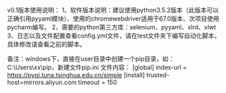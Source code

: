 v0.1版本使用说明：
1、软件版本说明：建议使用python3.5.2版本（此版本可以正确引用pyyaml模块）、使用的chromewebdriver适用于67.0版本、次项目使用pycharm编写。
2、需要的python第三方库：selenium、pyyaml、xlrd、xlwt
3、日志以及文件配置查看config.yml文件，请在test文件夹下编写自动化脚本，具体修改请查看之前的脚本。




备注：windows下，直接在user目录中创建一个pip目录，如：C:\Users\xx\pip，新建文件pip.ini
文件内容：
[global]
index-url = https://pypi.tuna.tsinghua.edu.cn/simple
[install]
trusted-host=mirrors.aliyun.com
timeout = 150